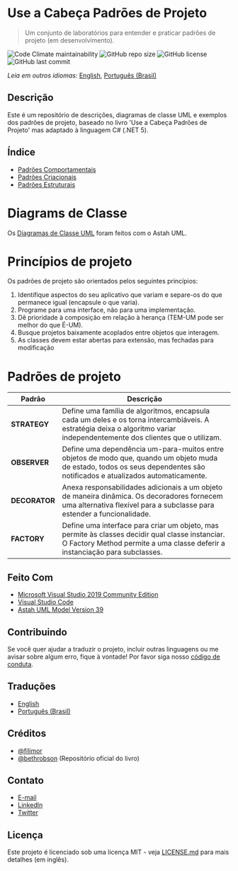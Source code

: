 # Use a Cabeça Padrões de Projeto

> Um conjunto de laboratórios para entender e praticar padrões de projeto (em desenvolvimento).

![Code Climate maintainability](https://img.shields.io/codeclimate/maintainability/filimor/head-first-design-patterns)
![GitHub repo size](https://img.shields.io/github/repo-size/filimor/head-first-design-patterns)
![GitHub license](https://img.shields.io/github/license/filimor/head-first-design-patterns)
![GitHub last commit](https://img.shields.io/github/last-commit/filimor/head-first-design-patterns)

*Leia em outros idiomas:* [English](https://github.com/filimor/head-first-design-patterns/blob/master/README.md), [Português (Brasil)](https://github.com/filimor/head-first-design-patterns/blob/master/README.pt-br.md)

## Descrição

Este é um repositório de descrições, diagramas de classe UML e exemplos dos
padrões de projeto, baseado no livro 'Use a Cabeça Padrões de Projeto' mas
adaptado à linguagem C# (.NET 5).

## Índice

* [Padrões Comportamentais](desctiption/BehavioralPatterns.pt-BR.md)
* [Padrões Criacionais](desctiption/CreationalPatterns.pt-BR.md)
* [Padrões Estruturais](description/StructuralPatterns.pt-BR.md)

# Diagrams de Classe

Os [Diagramas de Classe UML](docs/HeadFirstDesignPatterns.asta) foram feitos com o Astah UML.

# Princípios de projeto

Os padrões de projeto são orientados pelos seguintes princípios:

1. Identifique aspectos do seu aplicativo que variam e separe-os do que
permanece igual (encapsule o que varia).
2. Programe para uma interface, não para uma implementação.
3. Dê prioridade à composição em relação à herança (TEM-UM pode ser melhor do
que É-UM).
4. Busque projetos baixamente acoplados entre objetos que interagem.
5. As classes devem estar abertas para extensão, mas fechadas para modificação

# Padrões de projeto

| Padrão | Descrição |
|-|-|
| **STRATEGY** | Define uma família de algoritmos, encapsula cada um deles e os torna intercambiáveis. A estratégia deixa o algoritmo variar independentemente dos clientes que o utilizam. |
| **OBSERVER** | Define uma dependência um-para-muitos entre objetos de modo que, quando um objeto muda de estado, todos os seus dependentes são notificados e atualizados automaticamente. |
| **DECORATOR** | Anexa responsabilidades adicionais a um objeto de maneira dinâmica. Os decoradores fornecem uma alternativa flexível para a subclasse para estender a funcionalidade. |
| **FACTORY** | Define uma interface para criar um objeto, mas permite às classes decidir qual classe instanciar. O Factory Method permite a uma classe deferir a instanciação para subclasses. |

## Feito Com

- [Microsoft Visual Studio 2019 Community Edition](https://visualstudio.microsoft.com/vs/community/)
- [Visual Studio Code](https://code.visualstudio.com/)
- [Astah UML Model Version 39](https://astah.net/products/astah-uml/)

## Contribuindo

Se você quer ajudar a traduzir o projeto, incluir outras linguagens ou me avisar
sobre algum erro, fique à vontade! Por favor siga nosso
[código de conduta](https://github.com/filimor/head-first-design-patterns/blob/master/CODE_OF_CONDUCT.pt-BR.md).

## Traduções

* [English](https://github.com/filimor/head-first-design-patterns/blob/master/README.md)
* [Português (Brasil)](https://github.com/filimor/head-first-design-patterns/blob/master/README.pt-br.md)

## Créditos

* [@filimor](https://github.com/filimor/)
* [@bethrobson](https://github.com/bethrobson/Head-First-Design-Patterns)
(Repositório oficial do livro)

## Contato

* [E-mail](mailto:filimor@posteo.net)
* [LinkedIn](https://www.linkedin.com/in/filimor/)
* [Twitter](https://www.twitter.com/filimorbr/)

## Licença

Este projeto é licenciado sob uma licença MIT - veja
[LICENSE.md](https://github.com/filimor/head-first-design-patterns/blob/master/LICENSE "MIT")
para mais detalhes (em inglês).
